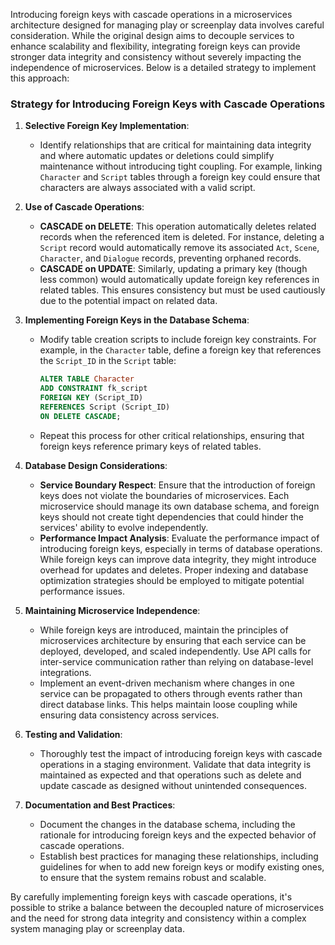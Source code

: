 Introducing foreign keys with cascade operations in a microservices architecture designed for managing play or screenplay data involves careful consideration. While the original design aims to decouple services to enhance scalability and flexibility, integrating foreign keys can provide stronger data integrity and consistency without severely impacting the independence of microservices. Below is a detailed strategy to implement this approach:

### Strategy for Introducing Foreign Keys with Cascade Operations

1. **Selective Foreign Key Implementation**:
   - Identify relationships that are critical for maintaining data integrity and where automatic updates or deletions could simplify maintenance without introducing tight coupling. For example, linking `Character` and `Script` tables through a foreign key could ensure that characters are always associated with a valid script.

2. **Use of Cascade Operations**:
   - **CASCADE on DELETE**: This operation automatically deletes related records when the referenced item is deleted. For instance, deleting a `Script` record would automatically remove its associated `Act`, `Scene`, `Character`, and `Dialogue` records, preventing orphaned records.
   - **CASCADE on UPDATE**: Similarly, updating a primary key (though less common) would automatically update foreign key references in related tables. This ensures consistency but must be used cautiously due to the potential impact on related data.

3. **Implementing Foreign Keys in the Database Schema**:
   - Modify table creation scripts to include foreign key constraints. For example, in the `Character` table, define a foreign key that references the `Script_ID` in the `Script` table:
     ```sql
     ALTER TABLE Character
     ADD CONSTRAINT fk_script
     FOREIGN KEY (Script_ID)
     REFERENCES Script (Script_ID)
     ON DELETE CASCADE;
     ```
   - Repeat this process for other critical relationships, ensuring that foreign keys reference primary keys of related tables.

4. **Database Design Considerations**:
   - **Service Boundary Respect**: Ensure that the introduction of foreign keys does not violate the boundaries of microservices. Each microservice should manage its own database schema, and foreign keys should not create tight dependencies that could hinder the services' ability to evolve independently.
   - **Performance Impact Analysis**: Evaluate the performance impact of introducing foreign keys, especially in terms of database operations. While foreign keys can improve data integrity, they might introduce overhead for updates and deletes. Proper indexing and database optimization strategies should be employed to mitigate potential performance issues.

5. **Maintaining Microservice Independence**:
   - While foreign keys are introduced, maintain the principles of microservices architecture by ensuring that each service can be deployed, developed, and scaled independently. Use API calls for inter-service communication rather than relying on database-level integrations.
   - Implement an event-driven mechanism where changes in one service can be propagated to others through events rather than direct database links. This helps maintain loose coupling while ensuring data consistency across services.

6. **Testing and Validation**:
   - Thoroughly test the impact of introducing foreign keys with cascade operations in a staging environment. Validate that data integrity is maintained as expected and that operations such as delete and update cascade as designed without unintended consequences.

7. **Documentation and Best Practices**:
   - Document the changes in the database schema, including the rationale for introducing foreign keys and the expected behavior of cascade operations.
   - Establish best practices for managing these relationships, including guidelines for when to add new foreign keys or modify existing ones, to ensure that the system remains robust and scalable.

By carefully implementing foreign keys with cascade operations, it's possible to strike a balance between the decoupled nature of microservices and the need for strong data integrity and consistency within a complex system managing play or screenplay data.